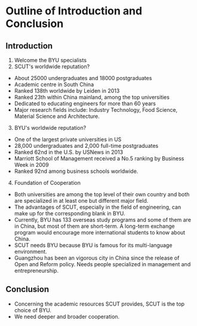 Outline of Introduction and Conclusion
======================================

## Introduction

1. Welcome the BYU specialists
2. SCUT's worldwide reputation?
  * About 25000 undergraduates and 18000 postgraduates
  * Academic centre in South China
  * Ranked 138th worldwide by Leiden in 2013
  * Ranked 23th within China mainland, among the top universities
  * Dedicated to educating engineers for more than 60 years
  * Major research fields include: Industry Technology, Food Science, Material Science and Architecture.
3. BYU's worldwide reputation?
  * One of the largest private universities in US
  * 28,000 undergraduates and 2,000 full-time postgraduates
  * Ranked 62nd in the U.S. by USNews in 2013
  * Marriott School of Management received a No.5 ranking by Business Week in 2009
  * Ranked 92nd among business schools worldwide.
4. Foundation of Cooperation
  * Both universities are among the top level of their own country and both are specialized in at least one but different major field.
  * The advantages of SCUT, especially in the field of engineering, can make up for the corresponding blank in BYU.
  * Currently, BYU has 133 overseas study programs and some of them are in China, but most of them are short-term. A long-term exchange program would encourage more international students to know about China.
  * SCUT needs BYU because BYU is famous for its multi-language environment.
  * Guangzhou has been an vigorous city in China since the release of Open and Reform policy. Needs people specialized in management and entrepreneurship.
 
## Conclusion

* Concerning the academic resources SCUT provides, SCUT is the top choice of BYU.
* We need deeper and broader cooperation.